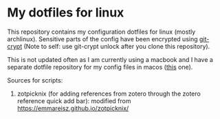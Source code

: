 # My dotfiles for linux

This repository contains my configuration dotfiles for linux (mostly archlinux). Sensitive parts of the config have been encrypted using [git-crypt](https://github.com/AGWA/git-crypt) (Note to self: use git-crypt unlock after you clone this repository). 

This is not updated often as I am currently using a macbook and I have a separate dotfile repository for my config files in macos ([this](https://github.com/AbstractGeek/my-dotfiles-macos) one).

Sources for scripts:

1. zotpicknix (for adding references from zotero through the zotero reference quick add bar): modified from https://emmareisz.github.io/zotpicknix/

